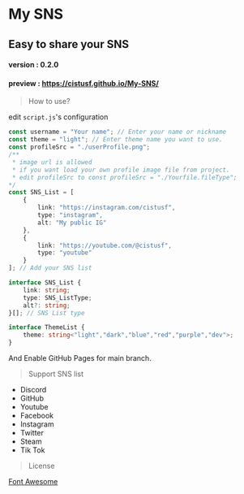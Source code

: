 # My SNS
Easy to share your SNS
------------------------------
#### version : 0.2.0
#### preview : https://cistusf.github.io/My-SNS/

> How to use?  

edit `script.js`'s configuration

```typescript
const username = "Your name"; // Enter your name or nickname
const theme = "light"; // Enter theme name you want to use.
const profileSrc = "./userProfile.png"; 
/**
 * image url is allowed
 * if you want load your own profile image file from project.
 * edit profileSrc to const profileSrc = "./Yourfile.fileType";
*/
const SNS_List = [
    {
        link: "https://instagram.com/cistusf",
        type: "instagram",
        alt: "My public IG"
    },
    {
        link: "https://youtube.com/@cistusf",
        type: "youtube"
    }
]; // Add your SNS list

interface SNS_List {
    link: string;
    type: SNS_ListType;
    alt?: string;
}[]; // SNS List type

interface ThemeList {
    theme: string<"light","dark","blue","red","purple","dev">;
} 
```
And Enable GitHub Pages for main branch.

> Support SNS list

* Discord
* GitHub
* Youtube
* Facebook
* Instagram
* Twitter
* Steam
* Tik Tok

> License

[Font Awesome](https://fontawesome.com/license)
